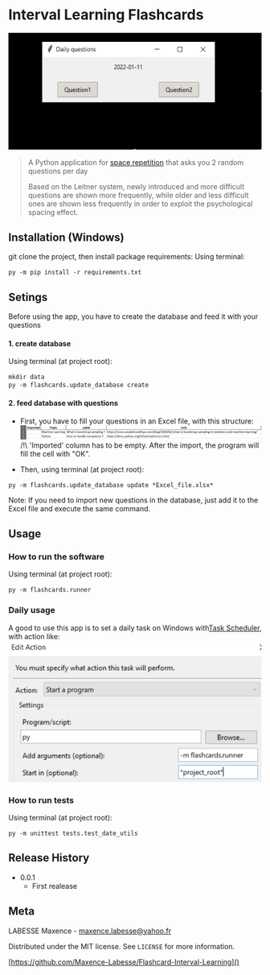 # Interval Learning Flashcards
![Demo](images/demo.gif)

> A Python application for [space repetition](https://en.wikipedia.org/wiki/Spaced_repetition)
> that asks you 2 random questions per day
> 
> Based on the Leitner system, newly introduced and more difficult questions are shown more frequently,
> while older and less difficult ones are shown less frequently in 
> order to exploit the psychological spacing effect.

## Installation (Windows)
git clone the project, then install package requirements:
Using terminal:
```
py -m pip install -r requirements.txt
```

## Setings
Before using the app, you have to create the database and feed it with your questions
#### 1. create database
Using terminal (at project root):
```shell
mkdir data
py -m flashcards.update_database create
```
#### 2. feed database with questions
* First, you have to fill your questions in an Excel file, with this structure:
![Excel_structure](images/XL_structure.PNG)
/!\ 'Imported' column has to be empty.
After the import, the program will fill the cell with "OK".

* Then, using terminal (at project root):
```shell
py -m flashcards.update_database update *Excel_file.xlsx*

```
Note: If you need to import new questions in the database, just add it to
the Excel file and execute the same command.

## Usage
### How to run the software
Using terminal (at project root):
```shell
py -m flashcards.runner
```
### Daily usage
A good to use this app is to set a daily task on Windows with[Task Scheduler](https://www.windowscentral.com/how-create-automated-task-using-task-scheduler-windows-10),
with action like: 
![Action](images/TaskSchedulerAction.PNG)

### How to run tests
Using terminal (at project root):
```shell
py -m unittest tests.test_date_utils
```
## Release History
* 0.0.1
    * First realease

## Meta

LABESSE Maxence - maxence.labesse@yahoo.fr

Distributed under the MIT license. See ``LICENSE`` for more information.

[https://github.com/Maxence-Labesse/Flashcard-Interval-Learning]()